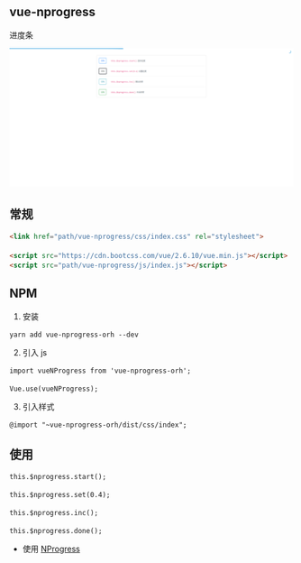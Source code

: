 ## vue-nprogress

进度条

![examples](examples/images/1.png)

## 常规

```html
<link href="path/vue-nprogress/css/index.css" rel="stylesheet">

<script src="https://cdn.bootcss.com/vue/2.6.10/vue.min.js"></script>
<script src="path/vue-nprogress/js/index.js"></script>
```

## NPM

1. 安装

```
yarn add vue-nprogress-orh --dev
```

2. 引入 js

```
import vueNProgress from 'vue-nprogress-orh';

Vue.use(vueNProgress);
```

3. 引入样式

```
@import "~vue-nprogress-orh/dist/css/index";
```

## 使用

```
this.$nprogress.start();

this.$nprogress.set(0.4);

this.$nprogress.inc();

this.$nprogress.done();
```

* 使用 [NProgress](https://github.com/rstacruz/nprogress)
